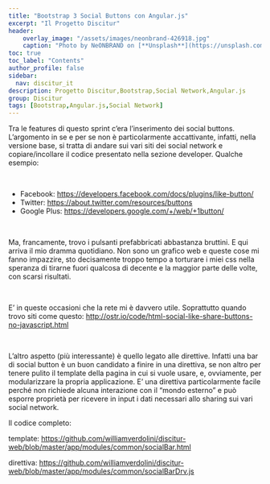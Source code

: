 ```yaml
---
title: "Bootstrap 3 Social Buttons con Angular.js"
excerpt: "Il Progetto Discitur"
header:
    overlay_image: "/assets/images/neonbrand-426918.jpg"
    caption: "Photo by NeONBRAND on [**Unsplash**](https://unsplash.com/photos/zFSo6bnZJTw)"
toc: true
toc_label: "Contents"
author_profile: false
sidebar:
  nav: discitur_it
description: Progetto Discitur,Bootstrap,Social Network,Angular.js
group: Discitur
tags: [Bootstrap,Angular.js,Social Network]
---
```


<!-- Markup JSON-LD generato da Assistente per il markup dei dati strutturati di Google. -->
<script type="application/ld+json">
{
  "@context" : "http://schema.org",
  "@type" : "Article",
  "name" : "Bootstrap 3 Social Buttons con Angular.js",
  "author" : {
    "@type" : "Person",
    "name" : "William Verdolini"
  },
  "datePublished" : "2014-03-16",
  "articleSection" : [ "Bootstrap", "Angular.js", "Social Network"  ],
  "url" : "http://williamverdolini.github.io/2014/03/09/discitur-Bootstrap3_SocialBar"
}
</script>

Tra le features di questo sprint c’era l’inserimento dei social buttons.
L’argomento in se e per se non è particolarmente accattivante, infatti, nella
versione base, si tratta di andare sui vari siti dei social network e
copiare/incollare il codice presentato nella sezione developer. Qualche
esempio:

 

- Facebook: <a href="https://developers.facebook.com/docs/plugins/like-button/" target="_blank">https://developers.facebook.com/docs/plugins/like-button/</a>
- Twitter: <a href="https://about.twitter.com/resources/buttons" target="_blank">https://about.twitter.com/resources/buttons</a>
- Google Plus: <a href="https://developers.google.com/+/web/+1button/" target="_blank">https://developers.google.com/+/web/+1button/</a>

 

Ma, francamente, trovo i pulsanti prefabbricati abbastanza bruttini. E qui
arriva il mio dramma quotidiano. Non sono un grafico web e queste cose mi fanno
impazzire, sto decisamente troppo tempo a torturare i miei css nella speranza
di tirarne fuori qualcosa di decente e la maggior parte delle volte, con scarsi
risultati.

 

E’ in queste occasioni che la rete mi è davvero utile. Soprattutto quando
trovo siti come questo: <a href="http://ostr.io/code/html-social-like-share-buttons-no-javascript.html" target="_blank">http://ostr.io/code/html-social-like-share-buttons-no-javascript.html</a>

 

L’altro aspetto (più interessante) è quello legato alle direttive. Infatti
una bar di social button è un buon candidato a finire in una direttiva, se non
altro per tenere pulito il template della pagina in cui si vuole usare, e,
ovviamente, per modularizzare la propria applicazione. E’ una direttiva
particolarmente facile perché non richiede alcuna interazione con il “mondo
esterno” e può esporre proprietà per ricevere in input i dati necessari allo
sharing sui vari social network.

Il codice completo:

template: <a href="https://github.com/williamverdolini/discitur-web/blob/master/app/modules/common/socialBar.html" target="_blank">https://github.com/williamverdolini/discitur-web/blob/master/app/modules/common/socialBar.html</a>

direttiva: <a href="https://github.com/williamverdolini/discitur-web/blob/master/app/modules/common/socialBarDrv.js" target="_blank">https://github.com/williamverdolini/discitur-web/blob/master/app/modules/common/socialBarDrv.js</a>

 
 